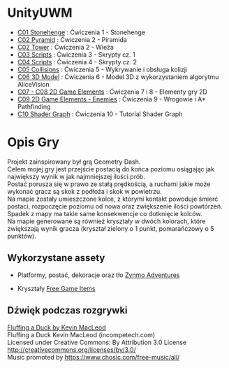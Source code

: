# UnityUWM 

* [C01 Stonehenge](https://github.com/Lothainnox/UnityUWM/tree/stonehenge) : Ćwiczenia 1 - Stonehenge
* [C02 Pyramid](https://github.com/Lothainnox/UnityUWM/tree/pyramid) : Ćwiczenia 2 - Piramida
* [C02 Tower](https://github.com/Lothainnox/UnityUWM/tree/tower) : Ćwiczenia 2 - Wieża
* [C03 Scripts](https://github.com/Lothainnox/UnityUWM/tree/scripts_lab03) : Ćwiczenia 3 - Skrypty cz. 1
* [C04 Scripts](https://github.com/Lothainnox/UnityUWM/tree/scripts_lab4) : Ćwiczenia 4 - Skrypty cz. 2
* [C05 Collisions](https://github.com/Lothainnox/UnityUWM/tree/colliders) : Ćwiczenia 5 - Wykrywanie i obsługa kolizji
* [C06 3D Model](https://github.com/Lothainnox/UnityUWM/tree/3dmodel) : Ćwiczenia 6 - Model 3D z wykorzystaniem algorytmu AliceVision
* [C07 - C08 2D Game Elements](https://github.com/Lothainnox/UnityUWM/tree/2d) : Ćwiczenia 7 i 8 - Elementy gry 2D
* [C09 2D Game Elements - Enemies](https://github.com/Lothainnox/UnityUWM/tree/enemies) : Ćwiczenia 9 - Wrogowie i A* Pathfinding
* [C10 Shader Graph](https://github.com/Lothainnox/UnityUWM/tree/shader) : Ćwiczenia 10 - Tutorial Shader Graph

# Opis Gry

Projekt zainspirowany był grą Geometry Dash.  
Celem mojej gry jest przejście postacią do końca poziomu osiągając jak największy wynik w jak najmniejszej ilości prób.  
Postać porusza się w prawo ze stałą prędkością, a ruchami jakie może wykonać gracz są skok z podłoża i skok w powietrzu.  
Na mapie zostały umieszczone kolce, z którymi kontakt powoduje śmierć postaci, rozpoczęcie poziomu od nowa oraz zwiększenie ilości powtórzeń.
Spadek z mapy ma takie same konsekwencje co dotknięcie kolców.  
Na mapie generowane są również kryształy w dwóch kolorach, które zwiększają wynik gracza (kryształ zielony o 1 punkt, pomarańczowy o 5 punktów).

## Wykorzystane assety

* Platformy, postać, dekoracje oraz tło
[Zynmo Adventures](https://assetstore.unity.com/packages/2d/textures-materials/zymmo-s-adventure-art-pack-93815)

* Kryształy
[Free Game Items](https://assetstore.unity.com/packages/2d/environments/free-game-items-131764)

## Dźwięk podczas rozgrywki
[Fluffing a Duck by Kevin MacLeod](https://www.chosic.com/download-audio/27248/)  
Fluffing a Duck Kevin MacLeod (incompetech.com)  
Licensed under Creative Commons: By Attribution 3.0 License  
http://creativecommons.org/licenses/by/3.0/  
Music promoted by https://www.chosic.com/free-music/all/  

